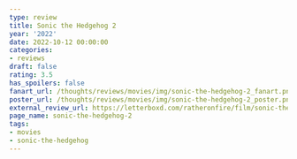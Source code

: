 ```yaml
---
type: review
title: Sonic the Hedgehog 2
year: '2022'
date: 2022-10-12 00:00:00
categories:
- reviews
draft: false
rating: 3.5
has_spoilers: false
fanart_url: /thoughts/reviews/movies/img/sonic-the-hedgehog-2_fanart.png
poster_url: /thoughts/reviews/movies/img/sonic-the-hedgehog-2_poster.png
external_review_url: https://letterboxd.com/ratheronfire/film/sonic-the-hedgehog-2/
page_name: sonic-the-hedgehog-2
tags:
- movies
- sonic-the-hedgehog
---
```


